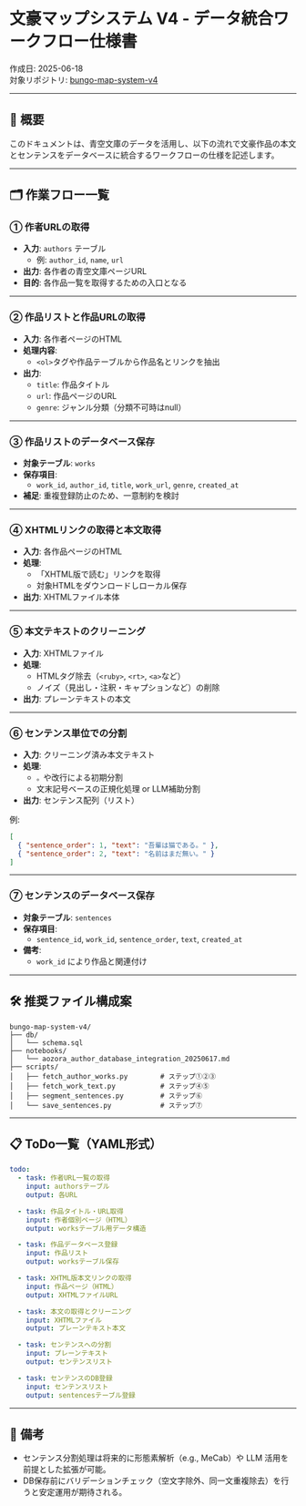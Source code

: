 # 文豪マップシステム V4 - データ統合ワークフロー仕様書

作成日: 2025-06-18  
対象リポジトリ: [bungo-map-system-v4](https://github.com/m37335/bungo-map-system-v4)

---

## 🎯 概要

このドキュメントは、青空文庫のデータを活用し、以下の流れで文豪作品の本文とセンテンスをデータベースに統合するワークフローの仕様を記述します。

---

## 🗂 作業フロー一覧

### ① 作者URLの取得

- **入力**: `authors` テーブル
  - 例: `author_id`, `name`, `url`
- **出力**: 各作者の青空文庫ページURL
- **目的**: 各作品一覧を取得するための入口となる

---

### ② 作品リストと作品URLの取得

- **入力**: 各作者ページのHTML
- **処理内容**:
  - `<ol>`タグや作品テーブルから作品名とリンクを抽出
- **出力**: 
  - `title`: 作品タイトル
  - `url`: 作品ページのURL
  - `genre`: ジャンル分類（分類不可時はnull）

---

### ③ 作品リストのデータベース保存

- **対象テーブル**: `works`
- **保存項目**:
  - `work_id`, `author_id`, `title`, `work_url`, `genre`, `created_at`
- **補足**: 重複登録防止のため、一意制約を検討

---

### ④ XHTMLリンクの取得と本文取得

- **入力**: 各作品ページのHTML
- **処理**:
  - 「XHTML版で読む」リンクを取得
  - 対象HTMLをダウンロードしローカル保存
- **出力**: XHTMLファイル本体

---

### ⑤ 本文テキストのクリーニング

- **入力**: XHTMLファイル
- **処理**:
  - HTMLタグ除去（`<ruby>`, `<rt>`, `<a>`など）
  - ノイズ（見出し・注釈・キャプションなど）の削除
- **出力**: プレーンテキストの本文

---

### ⑥ センテンス単位での分割

- **入力**: クリーニング済み本文テキスト
- **処理**:
  - `。`や改行による初期分割
  - 文末記号ベースの正規化処理 or LLM補助分割
- **出力**: センテンス配列（リスト）

例:
```json
[
  { "sentence_order": 1, "text": "吾輩は猫である。" },
  { "sentence_order": 2, "text": "名前はまだ無い。" }
]
```

---

### ⑦ センテンスのデータベース保存

- **対象テーブル**: `sentences`
- **保存項目**:
  - `sentence_id`, `work_id`, `sentence_order`, `text`, `created_at`
- **備考**:
  - `work_id` により作品と関連付け

---

## 🛠 推奨ファイル構成案

```
bungo-map-system-v4/
├── db/
│   └── schema.sql
├── notebooks/
│   └── aozora_author_database_integration_20250617.md
├── scripts/
│   ├── fetch_author_works.py        # ステップ①②③
│   ├── fetch_work_text.py           # ステップ④⑤
│   ├── segment_sentences.py         # ステップ⑥
│   └── save_sentences.py            # ステップ⑦
```

---

## 📋 ToDo一覧（YAML形式）

```yaml
todo:
  - task: 作者URL一覧の取得
    input: authorsテーブル
    output: 各URL

  - task: 作品タイトル・URL取得
    input: 作者個別ページ（HTML）
    output: worksテーブル用データ構造

  - task: 作品データベース登録
    input: 作品リスト
    output: worksテーブル保存

  - task: XHTML版本文リンクの取得
    input: 作品ページ（HTML）
    output: XHTMLファイルURL

  - task: 本文の取得とクリーニング
    input: XHTMLファイル
    output: プレーンテキスト本文

  - task: センテンスへの分割
    input: プレーンテキスト
    output: センテンスリスト

  - task: センテンスのDB登録
    input: センテンスリスト
    output: sentencesテーブル登録
```

---

## 🧠 備考

- センテンス分割処理は将来的に形態素解析（e.g., MeCab）や LLM 活用を前提とした拡張が可能。
- DB保存前にバリデーションチェック（空文字除外、同一文重複除去）を行うと安定運用が期待される。